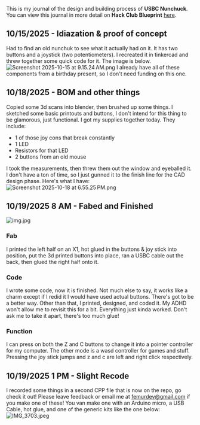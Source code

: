 <!--
  ===================    !!READ THIS NOTICE!!   ====================
  DO NOT edit this file manually. Your changes WILL BE OVERWRITTEN!
  This journal is auto generated and updated by Hack Club Blueprint.
  To edit this file, please edit your journal entries on Blueprint.
  ==================================================================
-->

This is my journal of the design and building process of **USBC Nunchuck**.  
You can view this journal in more detail on **Hack Club Blueprint** [here](https://blueprint.hackclub.com/projects/524).


## 10/15/2025 - Idiazation & proof of concept  

Had to find an old nunchuk to see what it actually had on it. It has two buttons and a joystick (two potentiometers). I recreated it in tinkercad and threw together some quick code for it. The image is below.
![Screenshot 2025-10-15 at 9.15.24 AM.png](https://blueprint.hackclub.com/user-attachments/blobs/proxy/eyJfcmFpbHMiOnsiZGF0YSI6MjM0NSwicHVyIjoiYmxvYl9pZCJ9fQ==--b52f7a69ac73b2e411b73ae405ce40652c4d364d/Screenshot%202025-10-15%20at%209.15.24%E2%80%AFAM.png)
I already have all of these components from a birthday present, so I don't need funding on this one.  

## 10/18/2025 - BOM and other things  

Copied some 3d scans into blender, then brushed up some things. I sketched some basic printouts and buttons, I don't intend for this thing to be glamorous, just functional. I got my supplies together today. They include:

- 1 of those joy cons that break constantly
- 1 LED
- Resistors for that LED
- 2 buttons from an old mouse

I took the measurements, then threw them out the window and eyeballed it. I don't have a ton of time, so I just gunned it to the finish line for the CAD design phase.
Here's what I have:
![Screenshot 2025-10-18 at 6.55.25 PM.png](https://blueprint.hackclub.com/user-attachments/blobs/proxy/eyJfcmFpbHMiOnsiZGF0YSI6MzExNiwicHVyIjoiYmxvYl9pZCJ9fQ==--cd8f86f1f07e0e2e8ead2d12cf427b5c677cc543/Screenshot%202025-10-18%20at%206.55.25%E2%80%AFPM.png)
  

## 10/19/2025 8 AM - Fabed and Finished  

![img.jpg](https://blueprint.hackclub.com/user-attachments/blobs/proxy/eyJfcmFpbHMiOnsiZGF0YSI6MzExOCwicHVyIjoiYmxvYl9pZCJ9fQ==--b51dbe5c68e3e073b938156f87af2a85f617711f/img.jpg)
### Fab
I printed the left half on an X1, hot glued in the buttons & joy stick into position, put the 3d printed buttons into place, ran a USBC cable out the back, then glued the right half onto it.
### Code
I wrote some code, now it is finished. Not much else to say, it works like a charm except if I redid it I would have used actual buttons. There's got to be a better way.
Other than that, I printed, designed, and coded it. My ADHD won't allow me to revisit this for a bit. Everything just kinda worked. Don't ask me to take it apart, there's too much glue!
### Function
I can press on both the Z and C buttons to change it into a pointer controller for my computer. The other mode is a wasd controller for games and stuff. Pressing the joy stick jumps and z and c are left and right click respectively.  

## 10/19/2025 1 PM - Slight Recode  

I recorded some things in a second CPP file that is now on the repo, go check it out! Please leave feedback or email me at femurdev@gmail.com if you make one of these! You van make one with an Arduino micro, a USB Cable, hot glue, and one of the generic kits like the one below:
![IMG_3703.jpeg](https://blueprint.hackclub.com/user-attachments/blobs/proxy/eyJfcmFpbHMiOnsiZGF0YSI6MzQ1NCwicHVyIjoiYmxvYl9pZCJ9fQ==--8d22e2fb1ccc26441e2775b4fa36b4cff442486c/IMG_3703.jpeg)
  

